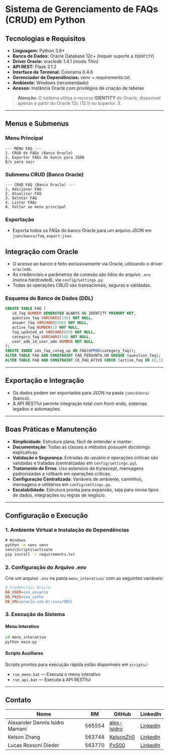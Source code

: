 # Sistema de Gerenciamento de FAQs (CRUD) em Python

## Tecnologias e Requisitos

- **Linguagem:** Python 3.8+
- **Banco de Dados:** Oracle Database 12c+ (requer suporte a `IDENTITY`)
- **Driver Oracle:** oracledb 1.4.1 (modo Thin)
- **API REST:** Flask 3.1.2
- **Interface de Terminal:** Colorama 0.4.6
- **Gerenciador de Dependências:** venv + requirements.txt
- **Ambiente:** Windows (recomendado)
- **Acesso:** Instância Oracle com privilégios de criação de tabelas

> **Atenção:** O sistema utiliza o recurso **IDENTITY** do Oracle, disponível apenas a partir do Oracle 12c (12.1) ou superior. 3.

---

## Menus e Submenus


### Menu Principal

```
--- MENU FAQ ---
1. CRUD de FAQs (Banco Oracle)
2. Exportar FAQs do banco para JSON
0/s para sair
```

### Submenu CRUD (Banco Oracle)

```
--- CRUD FAQ (Banco Oracle) ---
1. Adicionar FAQ
2. Atualizar FAQ
3. Deletar FAQ
4. Listar FAQs
0. Voltar ao menu principal
```



### Exportação

- Exporta todos os FAQs do banco Oracle para um arquivo JSON em `json/banco/faq_export.json`.

## Integração com Oracle

- O acesso ao banco é feito exclusivamente via Oracle, utilizando o driver `oracledb`.
- As credenciais e parâmetros de conexão são lidos do arquivo `.env` (nunca hardcoded), via `config/settings.py`.
- Todas as operações CRUD são transacionais, seguras e validadas.

### Esquema do Banco de Dados (DDL)

```sql
CREATE TABLE FAQ (
   id_faq NUMBER GENERATED ALWAYS AS IDENTITY PRIMARY KEY,
   question_faq VARCHAR2(150) NOT NULL,
   answer_faq VARCHAR2(600) NOT NULL,
   active_faq NUMBER(1) NOT NULL,
   faq_updated_at VARCHAR2(50) NOT NULL,
   category_faq VARCHAR2(50) NOT NULL,
   user_adm_id_user_adm NUMBER NOT NULL
);
CREATE INDEX idx_faq_categ_up ON FAQ(UPPER(category_faq));
ALTER TABLE FAQ ADD CONSTRAINT FAQ_PERGUNTA_UN UNIQUE (question_faq);
ALTER TABLE FAQ ADD CONSTRAINT CK_FAQ_ATIVO CHECK (active_faq IN (0,1));
```

---

## Exportação e Integração

- Os dados podem ser exportados para JSON na pasta `json/banco/` (banco).
- A API RESTful permite integração total com front-ends, sistemas legados e automações.

---

## Boas Práticas e Manutenção

- **Simplicidade**: Estrutura plana, fácil de entender e manter.
- **Documentação**: Todas as classes e métodos possuem docstrings explicativas.
- **Validação e Segurança**: Entradas do usuário e operações críticas são validadas e tratadas (centralizadas em `config/settings.py`).
- **Tratamento de Erros**: Uso extensivo de try/except, mensagens padronizadas e rollback em operações críticas.
- **Configuração Centralizada**: Variáveis de ambiente, caminhos, mensagens e utilitários em `config/settings.py`.
- **Escalabilidade**: Estrutura pronta para expansão, seja para novos tipos de dados, integrações ou regras de negócio.

---

## Configuração e Execução

### 1. Ambiente Virtual e Instalação de Dependências

```cmd
# Windows
python -m venv venv
venv\Scripts\activate
pip install -r requirements.txt
```

### 2. Configuração do Arquivo .env

Crie um arquivo `.env` na pasta `menu_interativo/` com as seguintes variáveis:

```ini
# Credenciais Oracle
DB_USER=seu_usuario
DB_PASS=sua_senha
DB_URL=oracle.com.br:xxxx/ORCL
```

### 3. Execução do Sistema

#### Menu Interativo

```cmd
cd menu_interativo
python main.py
```

#### Scripts Auxiliares

Scripts prontos para execução rápida estão disponíveis em `scripts/`:

- `run_menu.bat` — Executa o menu interativo
- `run_api.bat` — Executa a API RESTful

---

## Contato

| Nome                           | RM     | GitHub                                        | LinkedIn                                                                |
| ------------------------------ | ------ | --------------------------------------------- | ----------------------------------------------------------------------- |
| Alexander Dennis Isidro Mamani | 565554 | [alex-isidro](https://github.com/alex-isidro) | [LinkedIn](https://www.linkedin.com/in/alexander-dennis-a3b48824b/)     |
| Kelson Zhang                   | 563748 | [KelsonZh0](https://github.com/KelsonZh0)     | [LinkedIn](https://www.linkedin.com/in/kelson-zhang-211456323/)         |
| Lucas Rossoni Dieder           | 563770 | [PxS00](https://github.com/PxS00)             | [LinkedIn](https://www.linkedin.com/in/lucas-rossoni-dieder-32242a353/) |
